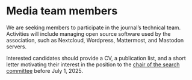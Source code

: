 # Media team members

We are seeking members to participate in the journal’s technical team. Activities will include managing open source software used by the association, such as Nextcloud, Wordpress, Mattermost, and Mastodon servers.

Interested candidates should provide a CV, a publication list, and a short letter motivating their interest in the position to the [chair of the search committee](mailto:mark.wieczorek@cnrs.fr) before July 1, 2025.
